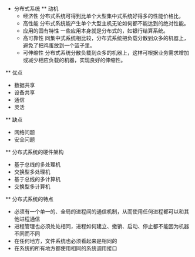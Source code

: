 * 分布式系统
** 动机
   - 经济性
     分布式系统可得到比单个大型集中式系统好得多的性能价格比，
   - 高性能
     分布式系统能产生单个大型主机无论如何都不能达到的绝对性能。
   - 应用的固有特性
     一些应用本身就是分布式的，如银行结算系统。
   - 高可靠性
     同集中式系统相比较，分布式系统把负载分散到众多的机器上，避免了把鸡蛋放到一个篮子里。
   - 可伸缩性
   分布式系统分散负载到众多的机器上，这样可根据业务需求增加或减少相应负载的机器，实现良好的伸缩性。

** 优点
   - 数据共享
   - 设备共享
   - 通信
   - 灵活

** 缺点
   - 网络问题
   - 安全问题

** 分布式系统的硬件架构
   - 基于总线的多处理机
   - 交换型多处理机
   - 基于总线的多计算机
  - 交换型多计算机

** 分布式系统的特点
   - 必须有一个单一的、全局的进程间的通信机制，从而使用任何进程都可以和其他进程通信
   - 进程管理也必须处处相同，进程如何建立、撤销、启动、停止都不能因为机器不同而不同
   - 在任何地方，文件系统也必须看起来是相同的
   - 在系统的所有地方都使用相同的系统调用接口
